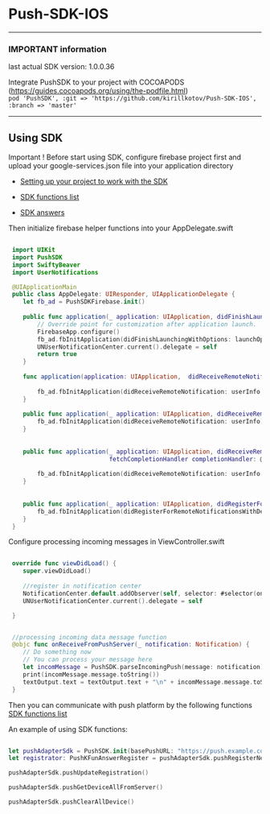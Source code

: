 
# Push-SDK-IOS


***
### IMPORTANT information <br>
last actual SDK version: 1.0.0.36

Integrate PushSDK to your project with COCOAPODS (https://guides.cocoapods.org/using/the-podfile.html) <br>
```pod 'PushSDK', :git => 'https://github.com/kirillkotov/Push-SDK-IOS', :branch => 'master'```
***

## Using SDK



Important ! Before start using SDK, configure firebase project first and upload your google-services.json file into your application directory

* [Setting up your project to work with the SDK](https://github.com/kirillkotov/Push-SDK-IOS/wiki/Creating-App-Id-and-APNS-key)

* [SDK functions list](https://github.com/kirillkotov/Push-SDK-IOS/wiki/SDK-functions-description)

* [SDK answers](https://github.com/kirillkotov/Push-SDK-IOS/wiki/SDK-answers)



Then initialize firebase helper functions into your AppDelegate.swift

```swift

 import UIKit
 import PushSDK
 import SwiftyBeaver
 import UserNotifications

 @UIApplicationMain
 public class AppDelegate: UIResponder, UIApplicationDelegate {
    let fb_ad = PushSDKFirebase.init()
    
    public func application(_ application: UIApplication, didFinishLaunchingWithOptions launchOptions: [UIApplication.LaunchOptionsKey: Any]?) -> Bool {
        // Override point for customization after application launch.
        FirebaseApp.configure()
        fb_ad.fbInitApplication(didFinishLaunchingWithOptions: launchOptions)
        UNUserNotificationCenter.current().delegate = self
        return true
    }
    
    func application(application: UIApplication,  didReceiveRemoteNotification userInfo: [NSObject : AnyObject],  fetchCompletionHandler completionHandler: (UIBackgroundFetchResult) -> Void) {
        
        fb_ad.fbInitApplication(didReceiveRemoteNotification: userInfo, fetchCompletionHandler: completionHandler)
    }
    
    public func application(_ application: UIApplication, didReceiveRemoteNotification userInfo: [AnyHashable: Any]) {
        fb_ad.fbInitApplication(didReceiveRemoteNotification: userInfo)
    }
    
    
    public func application(_ application: UIApplication, didReceiveRemoteNotification userInfo: [AnyHashable: Any],
                            fetchCompletionHandler completionHandler: @escaping (UIBackgroundFetchResult) -> Void) {
        
        fb_ad.fbInitApplication(didReceiveRemoteNotification: userInfo, fetchCompletionHandler: completionHandler)
    }
    
    
    public func application(_ application: UIApplication, didRegisterForRemoteNotificationsWithDeviceToken deviceToken: Data) {
        fb_ad.fbInitApplication(didRegisterForRemoteNotificationsWithDeviceToken: deviceToken)
    }
 }
```

Configure processing incoming messages  in ViewController.swift

```swift

 override func viewDidLoad() {
    super.viewDidLoad()
    
    //register in notification center
    NotificationCenter.default.addObserver(self, selector: #selector(onReceiveFromPushServer(_:)), name: .receivePushKData, object: nil)
    UNUserNotificationCenter.current().delegate = self

 }


 //processing incoming data message function
 @objc func onReceiveFromPushServer(_ notification: Notification) {
    // Do something now
    // You can process your message here
    let incomMessage = PushSDK.parseIncomingPush(message: notification).messageFir
    print(incomMessage.message.toString())
    textOutput.text = textOutput.text + "\n" + incomMessage.message.toString()
 }
```

Then you can communicate with push platform by the following functions
[SDK functions list](https://github.com/kirillkotov/Push-SDK-IOS/wiki/SDK-functions-description)

An example of using SDK functions:
```swift

let pushAdapterSdk = PushSDK.init(basePushURL: "https://push.example.com/api/")
let registrator: PushKFunAnswerRegister = pushAdapterSdk.pushRegisterNew(user_phone: "375291234567", user_password: "1", x_push_sesion_id: PushKConstants.firebase_registration_token ?? "", x_push_ios_bundle_id: "12345678", X_Push_Client_API_Key: "test")

pushAdapterSdk.pushUpdateRegistration()

pushAdapterSdk.pushGetDeviceAllFromServer()

pushAdapterSdk.pushClearAllDevice()

```
